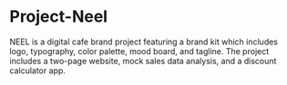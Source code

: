 # Project-Neel
NEEL is a digital cafe brand project featuring a brand kit which includes logo, typography, color palette, mood board, and tagline. The project includes a two-page website, mock sales data analysis, and a discount calculator app.
